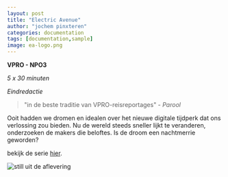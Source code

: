 ```yaml
---
layout: post
title: "Electric Avenue"
author: "jochem pinxteren"
categories: documentation
tags: [documentation,sample]
image: ea-logo.png
---
```


**VPRO - NPO3**

*5 x 30 minuten*

*Eindredactie*


> "in de beste traditie van VPRO-reisreportages" - *Parool*

Ooit hadden we dromen en idealen over het nieuwe digitale tijdperk dat ons verlossing zou bieden. Nu de wereld steeds sneller lijkt te veranderen, onderzoeken de makers die beloftes. Is de droom een nachtmerrie geworden?



bekijk de serie [hier](https://www.npostart.nl/electric-avenue/VPWON_1344261).

![still uit de aflevering](/assets/img/ea-shotspotter.jpg)